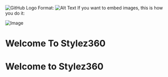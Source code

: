 
![GitHub Logo](/images/logo.png)
Format: ![Alt Text](url)
If you want to embed images, this is how you do it:

![Image](https://github.com/stylez360/stylez360.github.io/blob/main/https://raw.githubusercontent.com/stylez360/stylez360.github.io/main/ballet-one-page-free-web-template/img/portfolio_pic3.jpg)
#                     Welcome To Stylez360


<h1>
  Welcome to Stylez360
  
 
